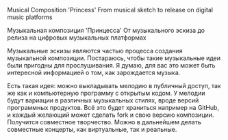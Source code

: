 Musical Composition 'Princess'
From musical sketch to release on digital music platforms

Музыкальная композиция 'Принцесса' 
От музыкального эскиза до релиза на цифровых музыкальных платформах

Музыкальные эскизы являются частью процесса создания музыкальной композиции. 
Постараюсь, чтобы такие музыкальные идеи были пригодны для прослушивания.
Я думаю, для вас это может быть интересной информацией о том, как зарождается музыка. 

Есть такая идея: можно выкладывать мелодию в публичный доступ, так же как и компьютерную программу с открытым кодом. 
У мелодии будут вариации в различных музыкальных стилях, вроде версий программных продуктов. 
Всё это будет храниться например на GitHub, и каждый желающий может сделать fork и свою версию композиции. 
Получится совместное творчество. 
Можно в дальнейшем делать совместные концерты, как виртуальные, так и реальные.
